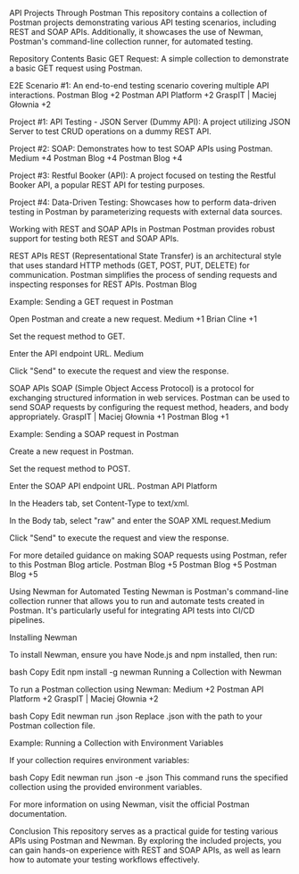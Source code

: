API Projects Through Postman
This repository contains a collection of Postman projects demonstrating various API testing scenarios, including REST and SOAP APIs. Additionally, it showcases the use of Newman, Postman's command-line collection runner, for automated testing.​

Repository Contents
Basic GET Request: A simple collection to demonstrate a basic GET request using Postman.​

E2E Scenario #1: An end-to-end testing scenario covering multiple API interactions.​
Postman Blog
+2
Postman API Platform
+2
GraspIT | Maciej Głownia
+2

Project #1: API Testing - JSON Server (Dummy API): A project utilizing JSON Server to test CRUD operations on a dummy REST API.​

Project #2: SOAP: Demonstrates how to test SOAP APIs using Postman.​
Medium
+4
Postman Blog
+4
Postman Blog
+4

Project #3: Restful Booker (API): A project focused on testing the Restful Booker API, a popular REST API for testing purposes.​

Project #4: Data-Driven Testing: Showcases how to perform data-driven testing in Postman by parameterizing requests with external data sources.​

Working with REST and SOAP APIs in Postman
Postman provides robust support for testing both REST and SOAP APIs.​

REST APIs
REST (Representational State Transfer) is an architectural style that uses standard HTTP methods (GET, POST, PUT, DELETE) for communication. Postman simplifies the process of sending requests and inspecting responses for REST APIs.​
Postman Blog

Example: Sending a GET request in Postman

Open Postman and create a new request.​
Medium
+1
Brian Cline
+1

Set the request method to GET.​

Enter the API endpoint URL.​
Medium

Click "Send" to execute the request and view the response.​

SOAP APIs
SOAP (Simple Object Access Protocol) is a protocol for exchanging structured information in web services. Postman can be used to send SOAP requests by configuring the request method, headers, and body appropriately.​
GraspIT | Maciej Głownia
+1
Postman Blog
+1

Example: Sending a SOAP request in Postman

Create a new request in Postman.​

Set the request method to POST.​

Enter the SOAP API endpoint URL.​
Postman API Platform

In the Headers tab, set Content-Type to text/xml.​

In the Body tab, select "raw" and enter the SOAP XML request.​
Medium

Click "Send" to execute the request and view the response.​

For more detailed guidance on making SOAP requests using Postman, refer to this Postman Blog article.​
Postman Blog
+5
Postman Blog
+5
Postman Blog
+5

Using Newman for Automated Testing
Newman is Postman's command-line collection runner that allows you to run and automate tests created in Postman. It's particularly useful for integrating API tests into CI/CD pipelines.​

Installing Newman

To install Newman, ensure you have Node.js and npm installed, then run:​

bash
Copy
Edit
npm install -g newman
Running a Collection with Newman

To run a Postman collection using Newman:​
Medium
+2
Postman API Platform
+2
GraspIT | Maciej Głownia
+2

bash
Copy
Edit
newman run <collection-file>.json
Replace <collection-file>.json with the path to your Postman collection file.​

Example: Running a Collection with Environment Variables

If your collection requires environment variables:​

bash
Copy
Edit
newman run <collection-file>.json -e <environment-file>.json
This command runs the specified collection using the provided environment variables.​

For more information on using Newman, visit the official Postman documentation.​

Conclusion
This repository serves as a practical guide for testing various APIs using Postman and Newman. By exploring the included projects, you can gain hands-on experience with REST and SOAP APIs, as well as learn how to automate your testing workflows effectively.​


